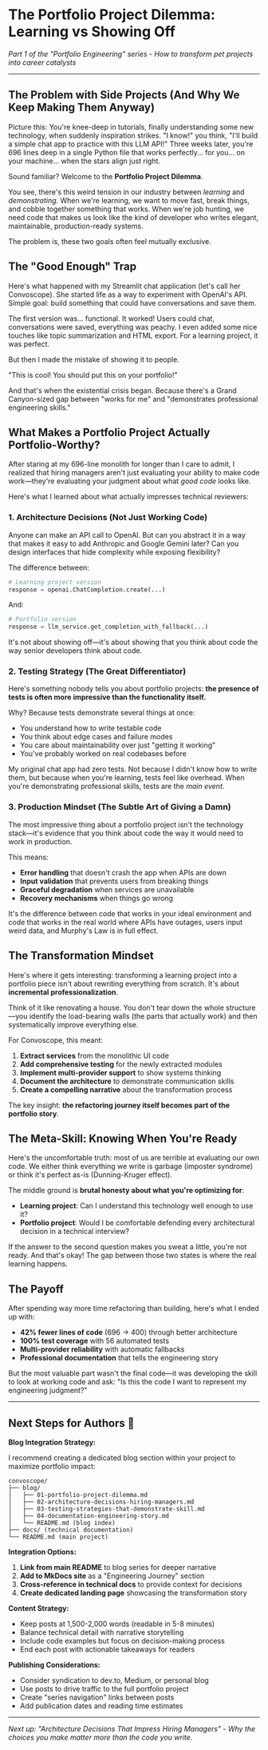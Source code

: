 # The Portfolio Project Dilemma: Learning vs Showing Off

*Part 1 of the "Portfolio Engineering" series - How to transform pet projects into career catalysts*

---

## The Problem with Side Projects (And Why We Keep Making Them Anyway)

Picture this: You're knee-deep in tutorials, finally understanding some new technology, when suddenly inspiration strikes. "I know!" you think, "I'll build a simple chat app to practice with this LLM API!" Three weeks later, you're 696 lines deep in a single Python file that works perfectly... for you... on your machine... when the stars align just right.

Sound familiar? Welcome to the **Portfolio Project Dilemma**.

You see, there's this weird tension in our industry between *learning* and *demonstrating*. When we're learning, we want to move fast, break things, and cobble together something that works. When we're job hunting, we need code that makes us look like the kind of developer who writes elegant, maintainable, production-ready systems.

The problem is, these two goals often feel mutually exclusive. 

## The "Good Enough" Trap

Here's what happened with my Streamlit chat application (let's call her Convoscope). She started life as a way to experiment with OpenAI's API. Simple goal: build something that could have conversations and save them. 

The first version was... functional. It worked! Users could chat, conversations were saved, everything was peachy. I even added some nice touches like topic summarization and HTML export. For a learning project, it was perfect.

But then I made the mistake of showing it to people.

"This is cool! You should put this on your portfolio!"

And that's when the existential crisis began. Because there's a Grand Canyon-sized gap between "works for me" and "demonstrates professional engineering skills."

## What Makes a Portfolio Project Actually Portfolio-Worthy?

After staring at my 696-line monolith for longer than I care to admit, I realized that hiring managers aren't just evaluating your ability to make code work—they're evaluating your judgment about what *good code* looks like.

Here's what I learned about what actually impresses technical reviewers:

### **1. Architecture Decisions (Not Just Working Code)**

Anyone can make an API call to OpenAI. But can you abstract it in a way that makes it easy to add Anthropic and Google Gemini later? Can you design interfaces that hide complexity while exposing flexibility?

The difference between:
```python
# Learning project version
response = openai.ChatCompletion.create(...)
```

And:
```python  
# Portfolio version
response = llm_service.get_completion_with_fallback(...)
```

It's not about showing off—it's about showing that you think about code the way senior developers think about code.

### **2. Testing Strategy (The Great Differentiator)**

Here's something nobody tells you about portfolio projects: **the presence of tests is often more impressive than the functionality itself.**

Why? Because tests demonstrate several things at once:
- You understand how to write testable code
- You think about edge cases and failure modes  
- You care about maintainability over just "getting it working"
- You've probably worked on real codebases before

My original chat app had zero tests. Not because I didn't know how to write them, but because when you're learning, tests feel like overhead. When you're demonstrating professional skills, tests are the *main event*.

### **3. Production Mindset (The Subtle Art of Giving a Damn)**

The most impressive thing about a portfolio project isn't the technology stack—it's evidence that you think about code the way it would need to work in production.

This means:
- **Error handling** that doesn't crash the app when APIs are down
- **Input validation** that prevents users from breaking things  
- **Graceful degradation** when services are unavailable
- **Recovery mechanisms** when things go wrong

It's the difference between code that works in your ideal environment and code that works in the real world where APIs have outages, users input weird data, and Murphy's Law is in full effect.

## The Transformation Mindset

Here's where it gets interesting: transforming a learning project into a portfolio piece isn't about rewriting everything from scratch. It's about **incremental professionalization**.

Think of it like renovating a house. You don't tear down the whole structure—you identify the load-bearing walls (the parts that actually work) and then systematically improve everything else.

For Convoscope, this meant:
1. **Extract services** from the monolithic UI code
2. **Add comprehensive testing** for the newly extracted modules
3. **Implement multi-provider support** to show systems thinking
4. **Document the architecture** to demonstrate communication skills
5. **Create a compelling narrative** about the transformation process

The key insight: **the refactoring journey itself becomes part of the portfolio story**.

## The Meta-Skill: Knowing When You're Ready

Here's the uncomfortable truth: most of us are terrible at evaluating our own code. We either think everything we write is garbage (imposter syndrome) or think it's perfect as-is (Dunning-Kruger effect).

The middle ground is **brutal honesty about what you're optimizing for**:

- **Learning project**: Can I understand this technology well enough to use it?
- **Portfolio project**: Would I be comfortable defending every architectural decision in a technical interview?

If the answer to the second question makes you sweat a little, you're not ready. And that's okay! The gap between those two states is where the real learning happens.

## The Payoff

After spending way more time refactoring than building, here's what I ended up with:

- **42% fewer lines of code** (696 → 400) through better architecture
- **100% test coverage** with 56 automated tests  
- **Multi-provider reliability** with automatic fallbacks
- **Professional documentation** that tells the engineering story

But the most valuable part wasn't the final code—it was developing the skill to look at working code and ask: "Is this the code I want to represent my engineering judgment?"

---

## Next Steps for Authors 📝

**Blog Integration Strategy:**

I recommend creating a dedicated blog section within your project to maximize portfolio impact:

```
convoscope/
├── blog/
│   ├── 01-portfolio-project-dilemma.md
│   ├── 02-architecture-decisions-hiring-managers.md  
│   ├── 03-testing-strategies-that-demonstrate-skill.md
│   ├── 04-documentation-engineering-story.md
│   └── README.md (blog index)
├── docs/ (technical documentation)
└── README.md (main project)
```

**Integration Options:**
1. **Link from main README** to blog series for deeper narrative
2. **Add to MkDocs site** as a "Engineering Journey" section
3. **Cross-reference in technical docs** to provide context for decisions
4. **Create dedicated landing page** showcasing the transformation story

**Content Strategy:**
- Keep posts at 1,500-2,000 words (readable in 5-8 minutes)
- Balance technical detail with narrative storytelling
- Include code examples but focus on decision-making process
- End each post with actionable takeaways for readers

**Publishing Considerations:**
- Consider syndication to dev.to, Medium, or personal blog
- Use posts to drive traffic to the full portfolio project
- Create "series navigation" links between posts
- Add publication dates and reading time estimates

---

*Next up: "Architecture Decisions That Impress Hiring Managers" - Why the choices you make matter more than the code you write.*